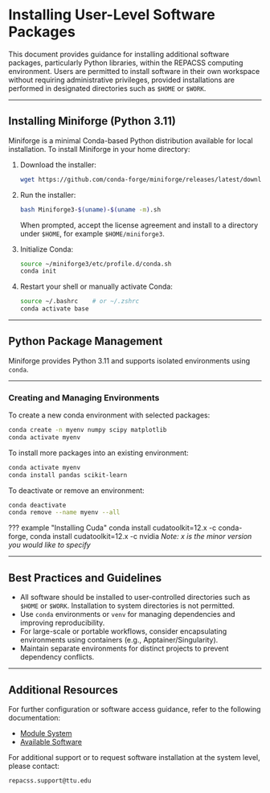 # Installing User-Level Software Packages

This document provides guidance for installing additional software packages, particularly Python libraries, within the REPACSS computing environment. Users are permitted to install software in their own workspace without requiring administrative privileges, provided installations are performed in designated directories such as `$HOME` or `$WORK`.

---

## Installing Miniforge (Python 3.11)

Miniforge is a minimal Conda-based Python distribution available for local installation. To install Miniforge in your home directory:

1. Download the installer:
   ```bash
   wget https://github.com/conda-forge/miniforge/releases/latest/download/Miniforge3-$(uname)-$(uname -m).sh
   ```

2. Run the installer:
   ```bash
   bash Miniforge3-$(uname)-$(uname -m).sh
   ```
   When prompted, accept the license agreement and install to a directory under `$HOME`, for example `$HOME/miniforge3`.   
   
3. Initialize Conda:
   ```bash
   source ~/miniforge3/etc/profile.d/conda.sh
   conda init
   ```

4. Restart your shell or manually activate Conda:
   ```bash
   source ~/.bashrc    # or ~/.zshrc
   conda activate base
   ```

---

## Python Package Management

Miniforge provides Python 3.11 and supports isolated environments using `conda`.

---

### Creating and Managing Environments

To create a new conda environment with selected packages:

```bash
conda create -n myenv numpy scipy matplotlib
conda activate myenv
```

To install more packages into an existing environment:

```bash
conda activate myenv
conda install pandas scikit-learn
```

To deactivate or remove an environment:

```bash
conda deactivate
conda remove --name myenv --all
```

??? example "Installing Cuda"
   conda install cudatoolkit=12.x -c conda-forge, conda install cudatoolkit=12.x -c nvidia 
   *Note: x is the minor version you would like to specify*
 
---

<!-- ### Installing Packages Using Pip

In cases where a package is unavailable via `conda`, the `pip` utility may be used within an activated environment:

```bash
pip install somepackage
```

To install from a `requirements.txt` file:

```bash
pip install -r requirements.txt
```

It is strongly recommended that `pip` be used only inside an activated conda or virtual environment to prevent unintended modifications to the base environment.

--- -->
<!-- 
## C, C++, and Fortran Library Installation

For users developing or compiling C, C++, or Fortran libraries from source, the following procedure is advised:

1. Load required compiler and MPI modules: -->

<!-- ```bash
module load gcc/14.2.0 openmpi/4.1.6
``` -->

<!-- 2. Build and install the library locally: -->

<!-- ```bash
./configure --prefix=$HOME/mylibs
make -j
make install
``` -->

<!-- 3. Add the installation directory to the environment: -->

<!-- ```bash
export PATH="$HOME/mylibs/bin:$PATH"
export LD_LIBRARY_PATH="$HOME/mylibs/lib:$LD_LIBRARY_PATH"
``` -->

<!-- --- -->

## Best Practices and Guidelines

- All software should be installed to user-controlled directories such as `$HOME` or `$WORK`. Installation to system directories is not permitted.
- Use `conda` environments or `venv` for managing dependencies and improving reproducibility.
- For large-scale or portable workflows, consider encapsulating environments using containers (e.g., Apptainer/Singularity).
- Maintain separate environments for distinct projects to prevent dependency conflicts.

---

## Additional Resources

For further configuration or software access guidance, refer to the following documentation:

- [Module System](module-system.md)
- [Available Software](available-software.md)

For additional support or to request software installation at the system level, please contact:

```
repacss.support@ttu.edu
```
